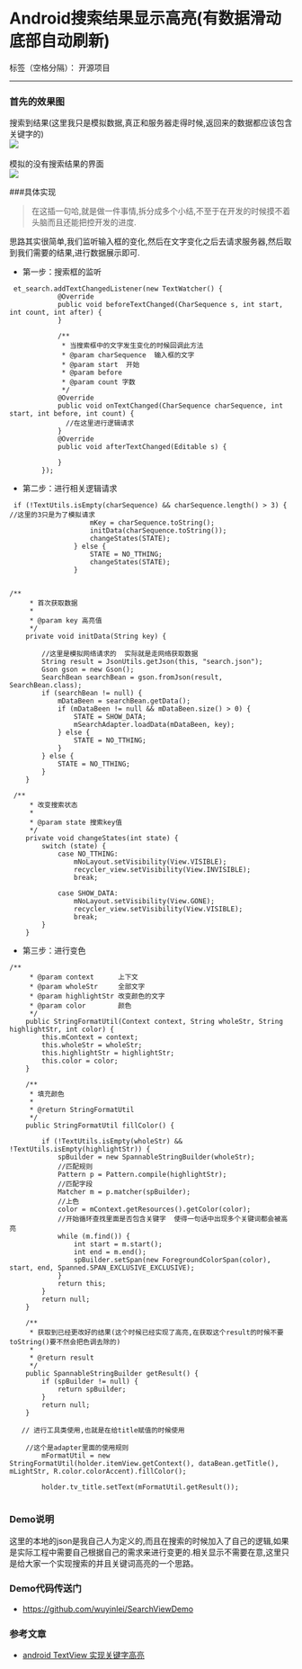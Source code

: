 # Android搜索结果显示高亮(有数据滑动底部自动刷新)

标签（空格分隔）： 开源项目

---
### 首先的效果图
搜索到结果(这里我只是模拟数据,真正和服务器走得时候,返回来的数据都应该包含关键字的)<br>
![](http://ww1.sinaimg.cn/mw690/006jcGvzly1fe5zyz2w3mj30u01hcwi5.jpg)
<br>
<br>
模拟的没有搜索结果的界面<br>
![](http://ww1.sinaimg.cn/mw690/006jcGvzly1fe5zzd39gxj30u01hct9x.jpg)

###具体实现
>在这插一句哈,就是做一件事情,拆分成多个小结,不至于在开发的时候摸不着头脑而且还能把控开发的进度.

思路其实很简单,我们监听输入框的变化,然后在文字变化之后去请求服务器,然后取到我们需要的结果,进行数据展示即可.

* 第一步：搜索框的监听
```
 et_search.addTextChangedListener(new TextWatcher() {
            @Override
            public void beforeTextChanged(CharSequence s, int start, int count, int after) {
            }

            /**
             * 当搜索框中的文字发生变化的时候回调此方法
             * @param charSequence  输入框的文字
             * @param start  开始
             * @param before  
             * @param count 字数
             */
            @Override
            public void onTextChanged(CharSequence charSequence, int start, int before, int count) {
              //在这里进行逻辑请求
            }
            @Override
            public void afterTextChanged(Editable s) {

            }
        });
```
* 第二步：进行相关逻辑请求
```
 if (!TextUtils.isEmpty(charSequence) && charSequence.length() > 3) {  //这里的3只是为了模拟请求
                    mKey = charSequence.toString();
                    initData(charSequence.toString());
                    changeStates(STATE);
                } else {
                    STATE = NO_TTHING;
                    changeStates(STATE);
                }
                
                
/**
     * 首次获取数据
     *
     * @param key 高亮值
     */
    private void initData(String key) {

        //这里是模拟网络请求的  实际就是走网络获取数据
        String result = JsonUtils.getJson(this, "search.json");
        Gson gson = new Gson();
        SearchBean searchBean = gson.fromJson(result, SearchBean.class);
        if (searchBean != null) {
            mDataBeen = searchBean.getData();
            if (mDataBeen != null && mDataBeen.size() > 0) {
                STATE = SHOW_DATA;
                mSearchAdapter.loadData(mDataBeen, key);
            } else {
                STATE = NO_TTHING;
            }
        } else {
            STATE = NO_TTHING;
        }
    }

 /**
     * 改变搜索状态
     *
     * @param state 搜索key值
     */
    private void changeStates(int state) {
        switch (state) {
            case NO_TTHING:
                mNoLayout.setVisibility(View.VISIBLE);
                recycler_view.setVisibility(View.INVISIBLE);
                break;

            case SHOW_DATA:
                mNoLayout.setVisibility(View.GONE);
                recycler_view.setVisibility(View.VISIBLE);
                break;
        }
    }

```
* 第三步：进行变色
```
/**
     * @param context      上下文
     * @param wholeStr     全部文字
     * @param highlightStr 改变颜色的文字
     * @param color        颜色
     */
    public StringFormatUtil(Context context, String wholeStr, String highlightStr, int color) {
        this.mContext = context;
        this.wholeStr = wholeStr;
        this.highlightStr = highlightStr;
        this.color = color;
    }

    /**
     * 填充颜色
     *
     * @return StringFormatUtil
     */
    public StringFormatUtil fillColor() {
        
        if (!TextUtils.isEmpty(wholeStr) && !TextUtils.isEmpty(highlightStr)) {
            spBuilder = new SpannableStringBuilder(wholeStr);
            //匹配规则
            Pattern p = Pattern.compile(highlightStr);
            //匹配字段
            Matcher m = p.matcher(spBuilder);
            //上色
            color = mContext.getResources().getColor(color);
            //开始循环查找里面是否包含关键字  使得一句话中出现多个关键词都会被高亮
            while (m.find()) {
                int start = m.start();
                int end = m.end();
                spBuilder.setSpan(new ForegroundColorSpan(color), start, end, Spanned.SPAN_EXCLUSIVE_EXCLUSIVE);
            }
            return this;
        }
        return null;
    }
    
    /**
     * 获取到已经更改好的结果(这个时候已经实现了高亮,在获取这个result的时候不要toString()要不然会把色调去除的)
     *
     * @return result
     */
    public SpannableStringBuilder getResult() {
        if (spBuilder != null) {
            return spBuilder;
        }
        return null;
    }
    
   // 进行工具类使用,也就是在给title赋值的时候使用
    
    //这个是adapter里面的使用规则
        mFormatUtil = new StringFormatUtil(holder.itemView.getContext(), dataBean.getTitle(), mLightStr, R.color.colorAccent).fillColor();

        holder.tv_title.setText(mFormatUtil.getResult());
    
```
### Demo说明
这里的本地的json是我自己人为定义的,而且在搜索的时候加入了自己的逻辑,如果是实际工程中需要自己根据自己的需求来进行变更的.相关显示不需要在意,这里只是给大家一个实现搜索的并且关键词高亮的一个思路。

### Demo代码传送门

* https://github.com/wuyinlei/SearchViewDemo

### 参考文章

* [android TextView 实现关键字高亮][1]


  [1]: http://www.blogjava.net/Green-nut/articles/348167.html
